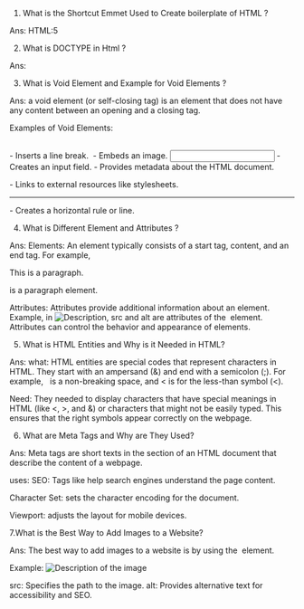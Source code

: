 1. What is the Shortcut Emmet Used to Create boilerplate of HTML ?

Ans: HTML:5

2. What is DOCTYPE in Html ?

Ans: 

<!DOCTYPE html>
<html lang="en">
<head>
    <meta charset="UTF-8">
    <meta name="viewport" content="width=device-width, initial-scale=1.0">
    <title>Document</title>
</head>
<body>
    
</body>
</html>

3. What is Void Element and Example for Void Elements ?

Ans:  a void element (or self-closing tag) is an element that does not have any content between an opening and a closing tag. 

Examples of Void Elements:

<br> - Inserts a line break.
<img> - Embeds an image.
<input> - Creates an input field.
<meta> - Provides metadata about the HTML document.
<link> - Links to external resources like stylesheets.
<hr> - Creates a horizontal rule or line.


4. What is Different Element and Attributes ?

Ans: Elements: An element typically consists of a start tag, content, and an end tag. For example, <p>This is a paragraph.</p> is a paragraph element.

Attributes: Attributes provide additional information about an element. Example, in <img src="image.jpg" alt="Description">, src and alt are attributes of the <img> element. Attributes can control the behavior and appearance of elements.


5. What is HTML Entities and Why is it Needed in HTML?

Ans: 
what: HTML entities are special codes that represent characters in HTML. They start with an ampersand (&) and end with a semicolon (;). For example, &nbsp; is a non-breaking space, and &lt; is for the less-than symbol (<).

Need: They needed to display characters that have special meanings in HTML (like <, >, and &) or characters that might not be easily typed. This ensures that the right symbols appear correctly on the webpage.


6. What are Meta Tags and Why are They Used?

Ans: Meta tags are short texts in the <head> section of an HTML document that describe the content of a webpage.

uses: SEO: Tags like <meta name="description" content="..."> help search engines understand the page content.

Character Set: <meta charset="UTF-8"> sets the character encoding for the document.

Viewport: <meta name="viewport" content="width=device-width, initial-scale=1"> adjusts the layout for mobile devices.

7.What is the Best Way to Add Images to a Website?

Ans: The best way to add images to a website is by using the <img> element. 

Example: <img src="path/to/image.jpg" alt="Description of the image">

src: Specifies the path to the image.
alt: Provides alternative text for accessibility and SEO.
